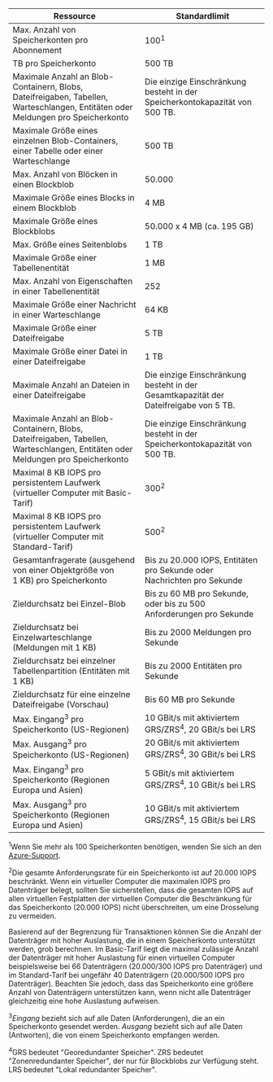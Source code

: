 Ressource|Standardlimit
---|---
Max. Anzahl von Speicherkonten pro Abonnement|100<sup>1</sup>
TB pro Speicherkonto|500 TB
Maximale Anzahl an Blob-Containern, Blobs, Dateifreigaben, Tabellen, Warteschlangen, Entitäten oder Meldungen pro Speicherkonto|Die einzige Einschränkung besteht in der Speicherkontokapazität von 500 TB.
Maximale Größe eines einzelnen Blob-Containers, einer Tabelle oder einer Warteschlange|500 TB
Max. Anzahl von Blöcken in einen Blockblob|50\.000
Maximale Größe eines Blocks in einem Blockblob|4 MB
Maximale Größe eines Blockblobs|50\.000 x 4 MB (ca. 195 GB) 
Max. Größe eines Seitenblobs |1 TB
Maximale Größe einer Tabellenentität|1 MB
Max. Anzahl von Eigenschaften in einer Tabellenentität|252
Maximale Größe einer Nachricht in einer Warteschlange|64 KB
Maximale Größe einer Dateifreigabe|5 TB
Maximale Größe einer Datei in einer Dateifreigabe|1 TB
Maximale Anzahl an Dateien in einer Dateifreigabe|Die einzige Einschränkung besteht in der Gesamtkapazität der Dateifreigabe von 5 TB.
Maximale Anzahl an Blob-Containern, Blobs, Dateifreigaben, Tabellen, Warteschlangen, Entitäten oder Meldungen pro Speicherkonto|Die einzige Einschränkung besteht in der Speicherkontokapazität von 500 TB.
Maximal 8 KB IOPS pro persistentem Laufwerk (virtueller Computer mit Basic-Tarif)|300<sup>2</sup>
Maximal 8 KB IOPS pro persistentem Laufwerk (virtueller Computer mit Standard-Tarif)|500<sup>2</sup>
Gesamtanfragerate (ausgehend von einer Objektgröße von 1 KB) pro Speicherkonto|Bis zu 20.000 IOPS, Entitäten pro Sekunde oder Nachrichten pro Sekunde
Zieldurchsatz bei Einzel-Blob|Bis zu 60 MB pro Sekunde, oder bis zu 500 Anforderungen pro Sekunde
Zieldurchsatz bei Einzelwarteschlange (Meldungen mit 1 KB)|Bis zu 2000 Meldungen pro Sekunde
Zieldurchsatz bei einzelner Tabellenpartition (Entitäten mit 1 KB)|Bis zu 2000 Entitäten pro Sekunde
Zieldurchsatz für eine einzelne Dateifreigabe (Vorschau)|Bis 60 MB pro Sekunde
Max. Eingang<sup>3</sup> pro Speicherkonto (US-Regionen)|10 GBit/s mit aktiviertem GRS/ZRS<sup>4</sup>, 20 GBit/s bei LRS
Max. Ausgang<sup>3</sup> pro Speicherkonto (US-Regionen)|20 GBit/s mit aktiviertem GRS/ZRS<sup>4</sup>, 30 GBit/s bei LRS
Max. Eingang<sup>3</sup> pro Speicherkonto (Regionen Europa und Asien)|5 GBit/s mit aktiviertem GRS/ZRS<sup>4</sup>, 10 GBit/s bei LRS
Max. Ausgang<sup>3</sup> pro Speicherkonto (Regionen Europa und Asien)|10 GBit/s mit aktiviertem GRS/ZRS<sup>4</sup>, 15 GBit/s bei LRS

<sup>1</sup>Wenn Sie mehr als 100 Speicherkonten benötigen, wenden Sie sich an den [Azure-Support](http://azure.microsoft.com/support/faq/).

<sup>2</sup>Die gesamte Anforderungsrate für ein Speicherkonto ist auf 20.000 IOPS beschränkt. Wenn ein virtueller Computer die maximalen IOPS pro Datenträger belegt, sollten Sie sicherstellen, dass die gesamten IOPS auf allen virtuellen Festplatten der virtuellen Computer die Beschränkung für das Speicherkonto (20.000 IOPS) nicht überschreiten, um eine Drosselung zu vermeiden.

Basierend auf der Begrenzung für Transaktionen können Sie die Anzahl der Datenträger mit hoher Auslastung, die in einem Speicherkonto unterstützt werden, grob berechnen. Im Basic-Tarif liegt die maximal zulässige Anzahl der Datenträger mit hoher Auslastung für einen virtuellen Computer beispielsweise bei 66 Datenträgern (20.000/300 IOPS pro Datenträger) und im Standard-Tarif bei ungefähr 40 Datenträgern (20.000/500 IOPS pro Datenträger). Beachten Sie jedoch, dass das Speicherkonto eine größere Anzahl von Datenträgern unterstützen kann, wenn nicht alle Datenträger gleichzeitig eine hohe Auslastung aufweisen.

<sup>3</sup>*Eingang* bezieht sich auf alle Daten (Anforderungen), die an ein Speicherkonto gesendet werden. *Ausgang* bezieht sich auf alle Daten (Antworten), die von einem Speicherkonto empfangen werden.

<sup>4</sup>GRS bedeutet "Georedundanter Speicher". ZRS bedeutet "Zonenredundanter Speicher", der nur für Blockblobs zur Verfügung steht. LRS bedeutet "Lokal redundanter Speicher".

<!---HONumber=August15_HO8-->